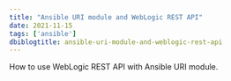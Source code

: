 ```yaml
---
title: "Ansible URI module and WebLogic REST API"
date: 2021-11-15
tags: ['ansible']
dbiblogtitle: ansible-uri-module-and-weblogic-rest-api
---
```

How to use WebLogic REST API with Ansible URI module.